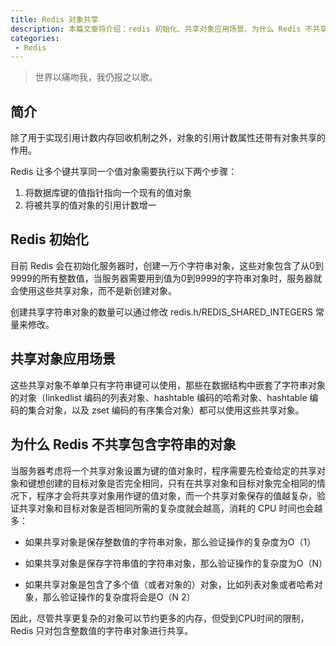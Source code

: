 ```yaml
---
title: Redis 对象共享
description: 本篇文章将介绍：redis 初始化、共享对象应用场景、为什么 Redis 不共享包含字符串的对象
categories:
 - Redis
---
```


> 世界以痛吻我，我仍报之以歌。

## 简介
除了用于实现引用计数内存回收机制之外，对象的引用计数属性还带有对象共享的作用。

Redis 让多个键共享同一个值对象需要执行以下两个步骤：

1. 将数据库键的值指针指向一个现有的值对象
1. 将被共享的值对象的引用计数增一

## Redis 初始化
目前 Redis 会在初始化服务器时，创建一万个字符串对象，这些对象包含了从0到9999的所有整数值，当服务器需要用到值为0到9999的字符串对象时，服务器就会使用这些共享对象，而不是新创建对象。

创建共享字符串对象的数量可以通过修改 redis.h/REDIS_SHARED_INTEGERS 常量来修改。

## 共享对象应用场景

这些共享对象不单单只有字符串键可以使用，那些在数据结构中嵌套了字符串对象的对象（linkedlist 编码的列表对象、hashtable 编码的哈希对象、hashtable 编码的集合对象，以及 zset 编码的有序集合对象）都可以使用这些共享对象。

## 为什么 Redis 不共享包含字符串的对象

当服务器考虑将一个共享对象设置为键的值对象时，程序需要先检查给定的共享对象和键想创建的目标对象是否完全相同，只有在共享对象和目标对象完全相同的情况下，程序才会将共享对象用作键的值对象，而一个共享对象保存的值越复杂，验证共享对象和目标对象是否相同所需的复杂度就会越高，消耗的 CPU 时间也会越多：

- 如果共享对象是保存整数值的字符串对象，那么验证操作的复杂度为O（1）

- 如果共享对象是保存字符串值的字符串对象，那么验证操作的复杂度为O（N）

- 如果共享对象是包含了多个值（或者对象的）对象，比如列表对象或者哈希对象，那么验证操作的复杂度将会是O（N 2）

因此，尽管共享更复杂的对象可以节约更多的内存，但受到CPU时间的限制，Redis 只对包含整数值的字符串对象进行共享。